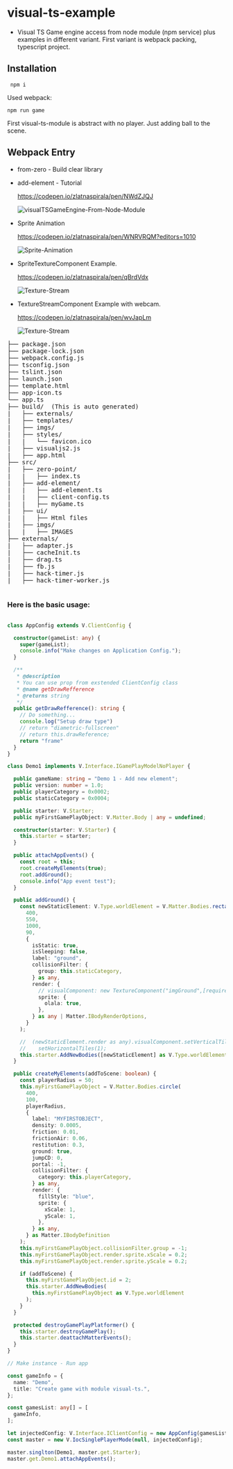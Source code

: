 # visual-ts-example

 - Visual TS Game engine access from node module (npm service) plus examples 
   in different variant.
   First variant is webpack packing, typescript project.

## Installation

```
 npm i
```

Used webpack:
```
npm run game
```

First visual-ts-module is abstract with no player.
Just adding ball to the scene.

## Webpack Entry
 - from-zero     - Build clear library

 - add-element   - Tutorial

   https://codepen.io/zlatnaspirala/pen/NWdZJQJ

   ![visualTSGameEngine-From-Node-Module](https://github.com/zlatnaspirala/visual-ts-module/blob/main/screenshot1.png)

 - Sprite Animation

   https://codepen.io/zlatnaspirala/pen/WNRVRQM?editors=1010

   ![Sprite-Animation](https://github.com/zlatnaspirala/visual-ts/blob/master/nonproject-files/tutorial-resource/sprite-speed-tiles.gif)

  - SpriteTextureComponent Example.

    https://codepen.io/zlatnaspirala/pen/qBrdVdx

    ![Texture-Stream](https://github.com/zlatnaspirala/visual-ts/blob/master/nonproject-files/tutorial-resource/generator-object-visula-ts-demo-1.png)
    
  - TextureStreamComponent Example with webcam.

    https://codepen.io/zlatnaspirala/pen/wvJapLm

    ![Texture-Stream](https://github.com/zlatnaspirala/visual-ts/blob/master/nonproject-files/tutorial-resource/generator-object-visula-ts-demo-2.png)


<pre>
├── package.json
├── package-lock.json
├── webpack.config.js
├── tsconfig.json
├── tslint.json
├── launch.json
├── template.html
├── app-icon.ts
└── app.ts
├── build/  (This is auto generated)
|   ├── externals/
|   ├── templates/
|   ├── imgs/
|   ├── styles/
|   |   └── favicon.ico
|   ├── visualjs2.js
|   ├── app.html
├── src/
|   ├── zero-point/
|   |   ├── index.ts
|   ├── add-element/
|   |   ├── add-element.ts
|   |   ├── client-config.ts
|   |   ├── myGame.ts
|   ├── ui/
|   |   ├── Html files
|   ├── imgs/ 
|   |   ├── IMAGES
├── externals/
|   ├── adapter.js
|   ├── cacheInit.ts
|   ├── drag.ts
|   ├── fb.js
|   ├── hack-timer.js
|   ├── hack-timer-worker.js

</pre>


### Here is the basic usage:
```ts

class AppConfig extends V.ClientConfig {

  constructor(gameList: any) {
    super(gameList);
    console.info("Make changes on Application Config.");
  }

  /**
   * @description
   * You can use prop from exstended ClientConfig class
   * @name getDrawRefference
   * @returns string
   */
  public getDrawRefference(): string {
    // Do something...
    console.log("Setup draw type")
    // return "diametric-fullscreen"
    // return this.drawReference;
    return "frame"
  }
}

class Demo1 implements V.Interface.IGamePlayModelNoPlayer {

  public gameName: string = "Demo 1 - Add new element";
  public version: number = 1.0;
  public playerCategory = 0x0002;
  public staticCategory = 0x0004;

  public starter: V.Starter;
  public myFirstGamePlayObject: V.Matter.Body | any = undefined;

  constructor(starter: V.Starter) {
    this.starter = starter;
  }

  public attachAppEvents() {
    const root = this;
    root.createMyElements(true);
    root.addGround();
    console.info("App event test");
  }

  public addGround() {
    const newStaticElement: V.Type.worldElement = V.Matter.Bodies.rectangle(
      400,
      550,
      1000,
      90,
      {
        isStatic: true,
        isSleeping: false,
        label: "ground",
        collisionFilter: {
          group: this.staticCategory,
        } as any,
        render: {
          // visualComponent: new TextureComponent("imgGround",[require("./imgs/backgrounds/wall3.png")]),
          sprite: {
            olala: true,
          },
        } as any | Matter.IBodyRenderOptions,
      }
    );

    //  (newStaticElement.render as any).visualComponent.setVerticalTiles(2).
    //    setHorizontalTiles(1);
    this.starter.AddNewBodies([newStaticElement] as V.Type.worldElement);
  }

  public createMyElements(addToScene: boolean) {
    const playerRadius = 50;
    this.myFirstGamePlayObject = V.Matter.Bodies.circle(
      400,
      100,
      playerRadius,
      {
        label: "MYFIRSTOBJECT",
        density: 0.0005,
        friction: 0.01,
        frictionAir: 0.06,
        restitution: 0.3,
        ground: true,
        jumpCD: 0,
        portal: -1,
        collisionFilter: {
          category: this.playerCategory,
        } as any,
        render: {
          fillStyle: "blue",
          sprite: {
            xScale: 1,
            yScale: 1,
          },
        } as any,
      } as Matter.IBodyDefinition
    );
    this.myFirstGamePlayObject.collisionFilter.group = -1;
    this.myFirstGamePlayObject.render.sprite.xScale = 0.2;
    this.myFirstGamePlayObject.render.sprite.yScale = 0.2;

    if (addToScene) {
      this.myFirstGamePlayObject.id = 2;
      this.starter.AddNewBodies(
        this.myFirstGamePlayObject as V.Type.worldElement
      );
    }
  }

  protected destroyGamePlayPlatformer() {
    this.starter.destroyGamePlay();
    this.starter.deattachMatterEvents();
  }
}

// Make instance - Run app

const gameInfo = {
  name: "Demo",
  title: "Create game with module visual-ts.",
};

const gamesList: any[] = [
  gameInfo,
];

let injectedConfig: V.Interface.IClientConfig = new AppConfig(gamesList);
const master = new V.IocSinglePlayerMode(null, injectedConfig);

master.singlton(Demo1, master.get.Starter);
master.get.Demo1.attachAppEvents();

```